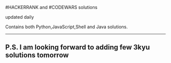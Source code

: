 #HACKERRANK and #CODEWARS solutions

updated daily

Contains both Python,JavaScript,Shell and Java solutions.

------------------------
P.S. I am looking forward to adding few 3kyu solutions tomorrow
------------------------
